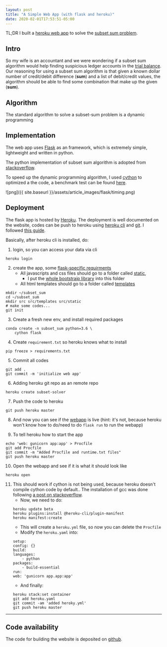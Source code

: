 ```yaml
---
layout: post
title: "A Simple Web App (with flask and heroku)"
date: 2020-02-01T17:53:51-05:00
---
```



TL;DR I built a [heroku web app](http://subset-solver.herokuapp.com) to solve the [subset sum problem](https://en.wikipedia.org/wiki/Subset_sum_problem).

## Intro ##

So my wife is an accountant and we were wondering if a subset sum algorithm would help finding suspicious ledger accounts in the [trial balance](https://en.wikipedia.org/wiki/Trial_balance). Our reasoning for using a subset sum algorithm is that given a known dollar number of credit/debit difference (**sum**) and a list of debit/credit values, the algorithm should be able to find some combination that make up the given (**sum**). 

## Algorithm ##

The standard algorithm to solve a subset-sum problem is a dynamic programming 

## Implementation ##

The web app uses [Flask](https://www.palletsprojects.com/p/flask/) as an framework, which is extremely simple, lightweight and written in python.

The python implementation of subset sum algorithm is adopted from [stackoverflow](https://stackoverflow.com/questions/4632322/finding-all-possible-combinations-of-numbers-to-reach-a-given-sum).

To speed up the dynamic programming algorithm, I used [cython](https://cython.readthedocs.io/en/latest/src/quickstart/overview.html) to optimized a the code, a benchmark test can be found [here](https://github.com/wckdouglas/subset_sum/blob/master/benchmark/benchmark_cython.ipynb).


![png]({{ site.baseurl }}/assets/article_images/flask/timing.png)

## Deployment ##

The flask app is hosted by [Heroku](https://heroku.com). The deployment is well documented on the website, codes can be push to heroku using [heroku cli](https://devcenter.heroku.com/articles/heroku-cli) and [git](https://devcenter.heroku.com/categories/deploying-with-git). I followed [this guide](https://pybit.es/deploy-flask-heroku.html).

Basically, after heroku cli is installed, do:

1. login, so you can access your data via cli
```
heroku login 
```

2. create the app, some [flask-specific requirments](https://exploreflask.com/en/latest/organizing.html)
    - All javascripts and css files should go to a folder called [static](https://github.com/wckdouglas/subset_sum/tree/master/src/static),
        - I put the [whole bootstraip library](https://getbootstrap.com/) into this folder
    - All html templates should go to a folder called [templates](https://github.com/wckdouglas/subset_sum/tree/master/src/templates)
```
mkdir ~/subset_sum
cd ~/subset_sum
mkdir src src/templates src/static
# make some codes...
git init
```

3. Create a fresh new env, and install required packages
```
conda create -n subset_sum python=3.6 \
    cython flask    
```

4. Create ```requirement.txt``` so heroku knows what to install
```
pip freeze > requirements.txt
```

5. Commit all codes
```
git add .
git commit -m 'initialize web app'
```

6. Adding heroku git repo as an remote repo
```
heroku create subset-solver
```

7. Push the code to heroku
```
git push heroku master
```

8. And now you can see if the [webapp](http://subset-solver.herokuapp.com/) is live (hint: it's not, because heroku won't know how to do/need to do ```flask run``` to run the webapp)

9. To tell heroku how to start the app
```
echo 'web: gunicorn app:app' > Procfile
git add Procfile
git commit -m "Added Procfile and runtime.txt files"
git push heroku master
```

10. Open the webapp and see if it is what it should look like
```
heroku open
```

11. This should work if cython is not being used, because heroku doesn't compile cython code by default.. The installation of gcc was done following [a post on stackoverflow](https://stackoverflow.com/questions/51655018/how-to-host-cython-web-app-on-heroku).
    - Now, we need to do:
    ```
    heroku update beta
    heroku plugins:install @heroku-cli/plugin-manifest
    heroku manifest:create
    ```
      - This will create a ```heroku.yml``` file, so now you can delete the ```Procfile```
      - Modify the ```heroku.yaml``` into:
    ```
    setup:
    config: {}
    build:
    languages:
        - python
    packages:
        - build-essential
    run:
    web: 'gunicorn app.app:app'
    ```
    - And finally:
    ```
    heroku stack:set container
    git add heroku.yaml
    git commit -am 'added heroky.yml'
    git push heroku master
    ```

---

## Code availability ##

The code for building the website is deposited on [github](https://github.com/wckdouglas/subset_sum).